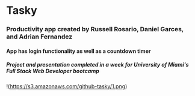 # Tasky

### Productivity app created by Russell Rosario, Daniel Garces, and Adrian Fernandez

#### App has login functionality as well as a countdown timer

##### Project and presentation completed in a week for University of Miami's Full Stack Web Developer bootcamp 

!(https://s3.amazonaws.com/github-tasky/1.png)
